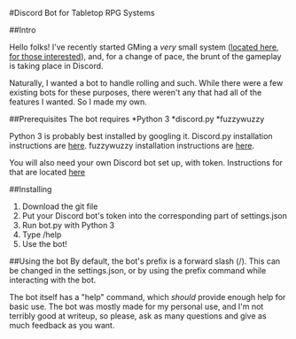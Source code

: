 #Discord Bot for Tabletop RPG Systems

##Intro

Hello folks! I've recently started GMing a *very* small system ([located here, for those interested](http://forums.pokemontabletop.com/topic/30120503/1/)), and, for a change of pace, the brunt of the gameplay is taking place in Discord. 

Naturally, I wanted a bot to handle rolling and such. While there were a few existing bots for these purposes, there weren't any that had all of the features I wanted. So I made my own.

##Prerequisites
The bot requires
*Python 3
*discord.py
*fuzzywuzzy

Python 3 is probably best installed by googling it.
Discord.py installation instructions are [here](https://github.com/Rapptz/discord.py).
fuzzywuzzy installation instructions are [here](https://pypi.python.org/pypi/fuzzywuzzy).

You will also need your own Discord bot set up, with token. Instructions for that are located [here](https://github.com/reactiflux/discord-irc/wiki/Creating-a-discord-bot-&-getting-a-token)

##Installing

1. Download the git file
2. Put your Discord bot's token into the corresponding part of settings.json
3. Run bot.py with Python 3
4. Type /help
5. Use the bot!

##Using the bot
By default, the bot's prefix is a forward slash (/). This can be changed in the settings.json, or by using the prefix command while interacting with the bot.

The bot itself has a "help" command, which *should* provide enough help for basic use. The bot was mostly made for my personal use, and I'm not terribly good at writeup, so please, ask as many questions and give as much feedback as you want. 